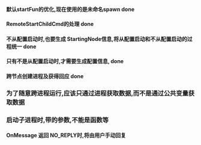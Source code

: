 #### 默认startFun的优化,现在使用的是未命名spawn done
#### RemoteStartChildCmd的处理 done

#### 不从配置启动时,也要生成 StartingNode信息,将从配置启动和不从配置启动的过程统一 done
#### 只有不是从配置启动时,才需要生成配置信息, done
#### 跨节点创建进程及获得回应 done

### 为了随意跨进程运行,应该只通过进程获取数据,而不是通过公共变量获取数据
### 启动子进程时,带的参数,不能是函数等
#### OnMessage 返回 NO_REPLY时,将由用户手动回复


